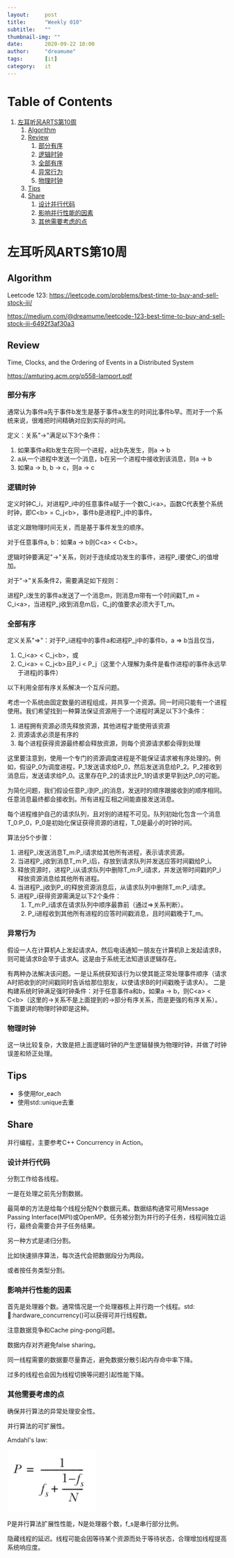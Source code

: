 ```yaml
---
layout:     post
title:      "Weekly 010"
subtitle:   ""
thumbnail-img: ""
date:       2020-09-22 10:00
author:     "dreamume"
tags: 		[it]
category:   it
---
```


# Table of Contents

1.  [左耳听风ARTS第10周](#org5849d5a)
    1.  [Algorithm](#orgf1d9bc7)
    2.  [Review](#org1aa70a9)
        1.  [部分有序](#org9fec558)
        2.  [逻辑时钟](#org401e52d)
        3.  [全部有序](#org6fcf7fa)
        4.  [异常行为](#org7630bce)
        5.  [物理时钟](#org9748209)
    3.  [Tips](#org9d30b7f)
    4.  [Share](#org283fe87)
        1.  [设计并行代码](#org012ff47)
        2.  [影响并行性能的因素](#org73adeb9)
        3.  [其他需要考虑的点](#orgc1a19b9)



<a id="org5849d5a"></a>

# 左耳听风ARTS第10周


<a id="orgf1d9bc7"></a>

## Algorithm

Leetcode 123: <https://leetcode.com/problems/best-time-to-buy-and-sell-stock-iii/>

<https://medium.com/@dreamume/leetcode-123-best-time-to-buy-and-sell-stock-iii-6492f3af30a3>


<a id="org1aa70a9"></a>

## Review

Time, Clocks, and the Ordering of Events in a Distributed System

<https://amturing.acm.org/p558-lamport.pdf>


<a id="org9fec558"></a>

### 部分有序

通常认为事件a先于事件b发生是基于事件a发生的时间比事件b早。而对于一个系统来说，很难把时间精确对应到实际的时间。

定义：关系"->"满足以下3个条件：

1.  如果事件a和b发生在同一个进程，a比b先发生，则a -> b
2.  a从一个进程中发送一个消息，b在另一个进程中接收到该消息，则a -> b
3.  如果a -> b, b -> c，则a -> c


<a id="org401e52d"></a>

### 逻辑时钟

定义时钟C_i，对进程P_i中的任意事件a赋于一个数C_i&lt;a>。函数C代表整个系统时钟，即C&lt;b> = C_j&lt;b>，事件b是进程P_j中的事件。

该定义跟物理时间无关，而是基于事件发生的顺序。

对于任意事件a, b：如果a -> b则C&lt;a> < C&lt;b>。

逻辑时钟要满足"->"关系，则对于连续成功发生的事件，进程P_i要使C_i的值增加。

对于"->"关系条件2，需要满足如下规则：

进程P_i发生的事件a发送了一个消息m，则消息m带有一个时间戳T_m = C_i&lt;a>，当进程P_j收到消息m后，C_j的值要求必须大于T_m。


<a id="org6fcf7fa"></a>

### 全部有序

定义关系"=>"：对于P_i进程中的事件a和进程P_j中的事件b，a => b当且仅当，

1.  C_i&lt;a> < C_j&lt;b>，或
2.  C_i&lt;a> = C_j&lt;b>且P_i < P_j（这里个人理解为条件是看作进程i的事件永远早于进程j的事件）

以下利用全部有序关系解决一个互斥问题。

考虑一个系统由固定数量的进程组成，并共享一个资源。同一时间只能有一个进程使用。我们希望找到一种算法保证资源用于一个进程时满足以下3个条件：

1.  进程拥有资源必须先释放资源，其他进程才能使用该资源
2.  资源请求必须是有序的
3.  每个进程获得资源最终都会释放资源，则每个资源请求都会得到处理

这里要注意到，使用一个专门的资源调度进程是不能保证请求被有序处理的。例如，假设P_0为调度进程，P_1发送请求给P_0，然后发送消息给P_2。P_2接收到消息后，发送请求给P_0。这里存在P_2的请求比P_1的请求更早到达P_0的可能。

为简化问题，我们假设任意P_i到P_j的消息，发送时的顺序跟接收到的顺序相同。任意消息最终都会接收到。所有进程互相之间能直接发送消息。

每个进程维护自己的请求队列，且对别的进程不可见。队列初始化包含一个消息T_0:P_0，P_0是初始化保证获得资源的进程，T_0是最小的时钟时间。

算法分5个步骤：

1.  进程P_i发送消息T_m:P_i请求给其他所有进程，表示请求资源。
2.  当进程P_j收到消息T_m:P_i后，存放到请求队列并发送应答时间戳给P_i。
3.  释放资源时，进程P_i从请求队列中删除T_m:P_i请求，并发送带时间戳的P_i释放资源消息给其他所有进程。
4.  当进程P_j收到P_i的释放资源消息后，从请求队列中删除T_m:P_i请求。
5.  进程P_i获得资源需满足以下2个条件：
    1.  T_m:P_i请求在请求队列中顺序最靠前（通过=>关系判断）。
    2.  P_i进程收到其他所有进程的应答时间戳消息，且时间戳晚于T_m。


<a id="org7630bce"></a>

### 异常行为

假设一人在计算机A上发起请求A，然后电话通知一朋友在计算机B上发起请求B，则可能请求B会早于请求A。这是由于系统无法知道该逻辑存在。

有两种办法解决该问题。一是让系统获知该行为以使其能正常处理事件顺序（请求A时把收到的时间戳同时告诉给那位朋友，以使请求B的时间戳晚于请求A）。
二是构建系统时钟满足强时钟条件：对于任意事件a和b，如果a -> b，则C&lt;a> < C&lt;b>（这里的->关系不是上面提到的->部分有序关系，而是更强的有序关系）。下面要讲的物理时钟即是这种。


<a id="org9748209"></a>

### 物理时钟

这一块比较复杂，大致是把上面逻辑时钟的产生逻辑替换为物理时钟，并做了时钟误差和矫正处理。


<a id="org9d30b7f"></a>

## Tips

-   多使用for_each
-   使用std::unique去重


<a id="org283fe87"></a>

## Share

并行编程，主要参考C++ Concurrency in Action。


<a id="org012ff47"></a>

### 设计并行代码

分割工作给各线程。

一是在处理之前先分割数据。

最简单的方法是给每个线程分配N个数据元素。数据结构通常可用Message Passing Interface(MPI)或OpenMP。任务被分割为并行的子任务，线程间独立运行，最终会需要合并子任务结果。

另一种方式是递归分割。

比如快速排序算法，每次迭代会把数据段分为两段。

或者按任务类型分割。


<a id="org73adeb9"></a>

### 影响并行性能的因素

首先是处理器个数。通常情况是一个处理器核上并行跑一个线程。std::thread::hardware_concurrency()可以获得可并行线程数。

注意数据竞争和Cache ping-pong问题。

数据内存对齐避免false sharing。

同一线程需要的数据要尽量靠近，避免数据分散引起内存命中率下降。

过多的线程也会因为线程切换等问题引起性能下降。


<a id="orgc1a19b9"></a>

### 其他需要考虑的点

确保并行算法的异常处理安全性。

并行算法的可扩展性。

Amdahl's law:

![img](../img/amdahl_law.png)

P是并行算法扩展性性能，N是处理器个数，f_s是串行部分比例。

隐藏线程的延迟。线程可能会因等待某个资源而处于等待状态，合理增加线程提高系统响应度。

